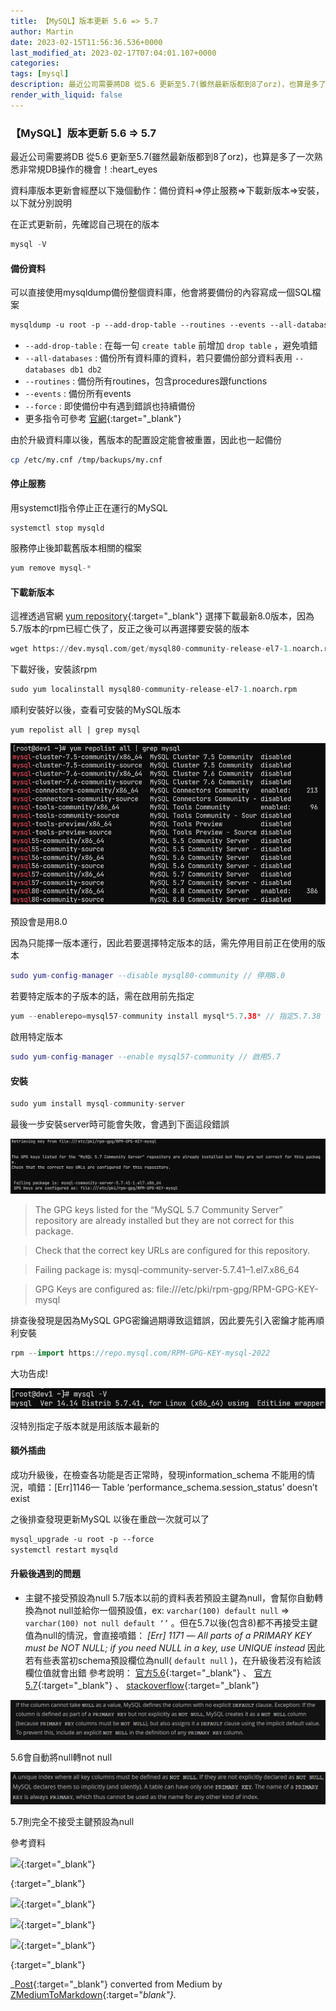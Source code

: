 ```yaml
---
title: 【MySQL】版本更新 5.6 => 5.7
author: Martin
date: 2023-02-15T11:56:36.536+0000
last_modified_at: 2023-02-17T07:04:01.107+0000
categories: 
tags: [mysql]
description: 最近公司需要將DB 從5.6 更新至5.7(雖然最新版都到8了orz)，也算是多了一次熟悉非常規DB操作的機會！:heart_eyes
render_with_liquid: false
---
```


### 【MySQL】版本更新 5\.6 => 5\.7

最近公司需要將DB 從5\.6 更新至5\.7\(雖然最新版都到8了orz\)，也算是多了一次熟悉非常規DB操作的機會！:heart\_eyes

資料庫版本更新會經歷以下幾個動作：備份資料=>停止服務=>下載新版本=>安裝，以下就分別說明

在正式更新前，先確認自己現在的版本
```typescript
mysql -V
```
#### 備份資料

可以直接使用mysqldump備份整個資料庫，他會將要備份的內容寫成一個SQL檔案
```css
mysqldump -u root -p --add-drop-table --routines --events --all-databases --force > /tmp/backups/db-backup.sql
```
- `--add-drop-table` : 在每一句 `create table` 前增加 `drop table` ，避免噴錯
- `--all-databases` : 備份所有資料庫的資料，若只要備份部分資料表用 `--databases db1 db2`
- `--routines` : 備份所有routines，包含procedures跟functions
- `--events` : 備份所有events
- `--force` : 即使備份中有遇到錯誤也持續備份
- 更多指令可參考 [官網](https://dev.mysql.com/doc/refman/8.0/en/mysqldump.html){:target="_blank"}


由於升級資料庫以後，舊版本的配置設定能會被重置，因此也一起備份
```bash
cp /etc/my.cnf /tmp/backups/my.cnf
```
#### 停止服務

用systemctl指令停止正在運行的MySQL
```vbnet
systemctl stop mysqld
```

服務停止後卸載舊版本相關的檔案
```csharp
yum remove mysql-*
```
#### 下載新版本

這裡透過官網 [yum repository](https://dev.mysql.com/downloads/repo/yum/){:target="_blank"} 選擇下載最新8\.0版本，因為5\.7版本的rpm已經亡佚了，反正之後可以再選擇要安裝的版本
```sql
wget https://dev.mysql.com/get/mysql80-community-release-el7-1.noarch.rpm
```

下載好後，安裝該rpm
```sql
sudo yum localinstall mysql80-community-release-el7-1.noarch.rpm
```

順利安裝好以後，查看可安裝的MySQL版本
```less
yum repolist all | grep mysql
```


![預設會是用8\.0](/assets/b422b623de18/1*lCfCZQgx5obi_LWx1kZVUA.png)

預設會是用8\.0

因為只能擇一版本運行，因此若要選擇特定版本的話，需先停用目前正在使用的版本
```lua
sudo yum-config-manager --disable mysql80-community // 停用8.0
```

若要特定版本的子版本的話，需在啟用前先指定
```cpp
yum --enablerepo=mysql57-community install mysql*5.7.38* // 指定5.7.38
```

啟用特定版本
```lua
sudo yum-config-manager --enable mysql57-community // 啟用5.7
```
#### 安裝
```typescript
sudo yum install mysql-community-server
```

最後一步安裝server時可能會失敗，會遇到下面這段錯誤


![](/assets/b422b623de18/1*PoFo6E0u0jc2rIjfRwtcFQ.png)



> The GPG keys listed for the “MySQL 5\.7 Community Server” repository are already installed but they are not correct for this package\.
 

> Check that the correct key URLs are configured for this repository\.
 

>  Failing package is: mysql\-community\-server\-5\.7\.41–1\.el7\.x86\_64
 

>  GPG Keys are configured as: file:///etc/pki/rpm\-gpg/RPM\-GPG\-KEY\-mysql 





排查後發現是因為MySQL GPG密鑰過期導致這錯誤，因此要先引入密鑰才能再順利安裝
```cpp
rpm --import https://repo.mysql.com/RPM-GPG-KEY-mysql-2022
```

大功告成\!


![沒特別指定子版本就是用該版本最新的](/assets/b422b623de18/1*9RLFsnYwVJkma7oDdfQnew.png)

沒特別指定子版本就是用該版本最新的
#### 額外插曲

成功升級後，在檢查各功能是否正常時，發現information\_schema 不能用的情況，噴錯：\[Err\]1146— Table ‘performance\_schema\.session\_status’ doesn’t exist

之後排查發現更新MySQL 以後在重啟一次就可以了
```css
mysql_upgrade -u root -p --force
systemctl restart mysqld
```
#### 升級後遇到的問題
- 主鍵不接受預設為null
5\.7版本以前的資料表若預設主鍵為null，會幫你自動轉換為not null並給你一個預設值，ex: `varchar(100) default null` => `varchar(100) not null default ‘’` 。但在5\.7以後\(包含8\)都不再接受主鍵值為null的情況，會直接噴錯： _\[Err\] 1171 — All parts of a PRIMARY KEY must be NOT NULL; if you need NULL in a key, use UNIQUE instead_ 
因此若有些表當初schema預設欄位為null\( `default null` \)，在升級後若沒有給該欄位值就會出錯
參考說明： [官方5\.6](https://dev.mysql.com/doc/refman/5.6/en/data-type-defaults.html){:target="_blank"} 、 [官方5\.7](https://dev.mysql.com/doc/refman/5.7/en/create-table.html#create-table-indexes-keys){:target="_blank"} 、 [stackoverflow](https://stackoverflow.com/questions/49121202/mysql-all-parts-of-primary-key-must-be-not-null-if-you-need-null-in-a-key-use){:target="_blank"}



![5\.6會自動將null轉not null](/assets/b422b623de18/1*9BTY1jqLI_FMngXwaz7Lxw.png)

5\.6會自動將null轉not null


![5\.7則完全不接受主鍵預設為null](/assets/b422b623de18/1*fYsKNqUld7GqgzW735x5EA.png)

5\.7則完全不接受主鍵預設為null

參考資料


[![](https://opengraph.githubassets.com/ba70a3e1ec78cfb73bcdda216f182002f14a0d8cb1e68ce76be43698e67db844/Lin07ux/notes)](https://github.com/Lin07ux/notes/blob/master/DB/MySQL/MySQL%205.6%20%E5%8D%87%E7%BA%A7%205.7.md){:target="_blank"}



[![]()](https://dev.mysql.com/doc/refman/5.7/en/linux-installation-yum-repo.html#yum-install-components){:target="_blank"}



[![](http://claire-chang.com/wp-content/uploads/2019/09/screencapture-2019-09-29-23.56.47.png)](https://ithelp.ithome.com.tw/articles/10222723){:target="_blank"}



[![](https://ithelp.ithome.com.tw/upload/images/20200912/20129969GUtKPaYfiX.png)](https://ithelp.ithome.com.tw/articles/10236006){:target="_blank"}



[![](https://cdn.sstatic.net/Sites/stackoverflow/Img/apple-touch-icon@2.png?v=73d79a89bded)](https://stackoverflow.com/questions/31967527/table-performance-schema-session-variables-doesnt-exist){:target="_blank"}



[![]()](https://blog.csdn.net/joinclear/article/details/124107661){:target="_blank"}




_[Post](https://medium.com/@martin87713/mysql-%E7%89%88%E6%9C%AC%E6%9B%B4%E6%96%B0-5-6-5-7-b422b623de18){:target="_blank"} converted from Medium by [ZMediumToMarkdown](https://github.com/ZhgChgLi/ZMediumToMarkdown){:target="_blank"}._
